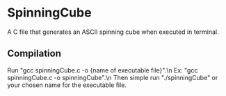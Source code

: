 # SpinningCube
A C file that generates an ASCII spinning cube when executed in terminal.

## Compilation
Run "gcc spinningCube.c -o {name of executable file}".\n
Ex: "gcc spinningCube.c -o spinningCube".\n
Then simple run "./spinningCube" or your chosen name for the executable file.
